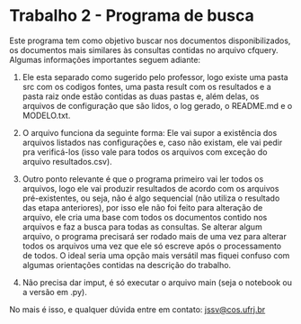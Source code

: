 # Trabalho 2 - Programa de busca

Este programa tem como objetivo buscar nos documentos disponibilizados, os documentos mais similares às consultas contidas no arquivo cfquery. Algumas informações importantes seguem adiante:

1) Ele esta separado como sugerido pelo professor, logo existe uma pasta src com os codigos fontes, uma pasta result com os resultados e a pasta raiz onde estão contidas as duas pastas e, além delas, os arquivos de configuração que são lidos, o log gerado, o README.md e o MODELO.txt.

2) O arquivo funciona da seguinte forma: Ele vai supor a existência dos arquivos listados nas configurações e, caso não existam, ele vai pedir pra verificá-los (isso vale para todos os arquivos com exceção do arquivo resultados.csv). 

3) Outro ponto relevante é que o programa primeiro vai ler todos os arquivos, logo ele vai produzir resultados de acordo com os arquivos pré-existentes, ou seja, não é algo sequencial (não utiliza o resultado das etapa anteriores), por isso ele não foi feito para alteração de arquivo, ele cria uma base com todos os documentos contido nos arquivos e faz a busca para todas as consultas. Se alterar algum arquivo, o programa precisará ser rodado mais de uma vez para alterar todos os arquivos uma vez que ele só escreve após o processamento de todos. O ideal seria uma opção mais versátil mas fiquei confuso com algumas orientações contidas na descrição do trabalho.

4) Não precisa dar imput, é só executar o arquivo main (seja o notebook ou a versão em .py).

No mais é isso, e qualquer dúvida entre em contato: jssv@cos.ufrj.br

